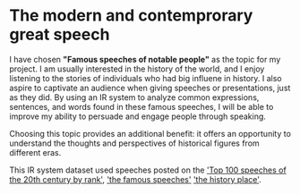 # The modern and contemprorary great speech

I have chosen **"Famous speeches of notable people"** as the topic for my project. I am usually interested in the history of the world, and I enjoy listening to the stories of individuals who had big influene in history. I also aspire to captivate an audience when giving speeches or presentations, just as they did. By using an IR system to analyze common expressions, sentences, and words found in these famous speeches, I will be able to improve my ability to persuade and engage people through speaking.

Choosing this topic provides an additional benefit: it offers an opportunity to understand the thoughts and perspectives of historical figures from different eras.


This IR system dataset used speeches posted on the ['Top 100 speeches of the 20th century by rank'](https://www.americanrhetoric.com/top100speechesall.html), ['the famous speeches'](https://www.famous-speeches-and-speech-topics.info/famous-speeches/) ['the history place'](https://www.historyplace.com/speeches/previous.htm).
